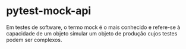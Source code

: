 # pytest-mock-api
Em testes de software, o termo mock é o mais conhecido e  refere-se à capacidade de um objeto simular um objeto de produção cujos testes podem ser complexos. 
